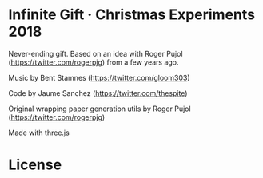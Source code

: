 # Infinite Gift · Christmas Experiments 2018

Never-ending gift. 
Based on an idea with Roger Pujol (https://twitter.com/rogerpjg) from a few years ago.

Music by Bent Stamnes (https://twitter.com/gloom303)

Code by Jaume Sanchez (https://twitter.com/thespite)

Original wrapping paper generation utils by Roger Pujol (https://twitter.com/rogerpjg)

Made with three.js

# License

